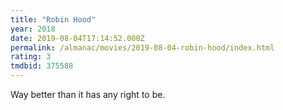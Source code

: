 ```yaml
---
title: "Robin Hood"
year: 2018
date: 2019-08-04T17:14:52.000Z
permalink: /almanac/movies/2019-08-04-robin-hood/index.html
rating: 3
tmdbid: 375588
---
```


Way better than it has any right to be.
